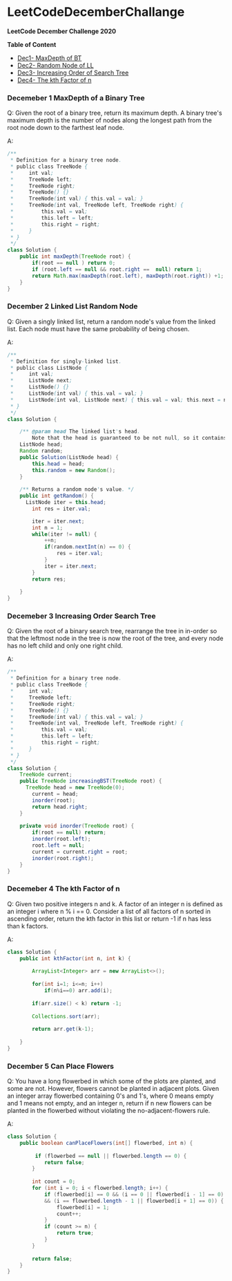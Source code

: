 # LeetCodeDecemberChallange

**LeetCode December Challenge 2020**

**Table of Content**
- [Dec1- MaxDepth of BT](#decemeber-1-maxdepth-of-a-binary-tree)
- [Dec2- Random Node of LL](#december-2-linked-list-random-node)
- [Dec3- Increasing Order of Search Tree](#decemeber-3-increasing-order-search-tree)
- [Dec4- The kth Factor of n](#decemeber-4-the-kth-factor-of-n)


 ### Decemeber 1 MaxDepth of a Binary Tree
 
 
 Q: Given the root of a binary tree, return its maximum depth.
A binary tree's maximum depth is the number of nodes along the longest path from the root node down to the farthest leaf node.

A:
```java
/**
 * Definition for a binary tree node.
 * public class TreeNode {
 *     int val;
 *     TreeNode left;
 *     TreeNode right;
 *     TreeNode() {}
 *     TreeNode(int val) { this.val = val; }
 *     TreeNode(int val, TreeNode left, TreeNode right) {
 *         this.val = val;
 *         this.left = left;
 *         this.right = right;
 *     }
 * }
 */
class Solution {
    public int maxDepth(TreeNode root) {
        if(root == null ) return 0;
        if (root.left == null && root.right ==  null) return 1;
        return Math.max(maxDepth(root.left), maxDepth(root.right)) +1;
    }
}
```


### December 2 Linked List Random Node

Q: Given a singly linked list, return a random node's value from the linked list. Each node must have the same probability of being chosen.

A:
```java
/**
 * Definition for singly-linked list.
 * public class ListNode {
 *     int val;
 *     ListNode next;
 *     ListNode() {}
 *     ListNode(int val) { this.val = val; }
 *     ListNode(int val, ListNode next) { this.val = val; this.next = next; }
 * }
 */
class Solution {

    /** @param head The linked list's head.
        Note that the head is guaranteed to be not null, so it contains at least one node. */
    ListNode head;
    Random random;
    public Solution(ListNode head) {
        this.head = head;
        this.random = new Random();
    }
    
    /** Returns a random node's value. */
    public int getRandom() {
      ListNode iter = this.head;
        int res = iter.val;

        iter = iter.next;
        int n = 1;
        while(iter != null) {
            ++n;
            if(random.nextInt(n) == 0) {
                res = iter.val;
            }
            iter = iter.next;
        }
        return res;
        
    }
}
```


### Decemeber 3 Increasing Order Search Tree

Q: Given the root of a binary search tree, rearrange the tree in in-order so that the leftmost node in the tree is now the root of the tree, and every node has no left child and only one right child.

A:
```java
/**
 * Definition for a binary tree node.
 * public class TreeNode {
 *     int val;
 *     TreeNode left;
 *     TreeNode right;
 *     TreeNode() {}
 *     TreeNode(int val) { this.val = val; }
 *     TreeNode(int val, TreeNode left, TreeNode right) {
 *         this.val = val;
 *         this.left = left;
 *         this.right = right;
 *     }
 * }
 */
class Solution {
    TreeNode current;
    public TreeNode increasingBST(TreeNode root) {
      TreeNode head = new TreeNode(0);
        current = head;
        inorder(root);
        return head.right;
    }
    
    private void inorder(TreeNode root) {
        if(root == null) return;
        inorder(root.left);
        root.left = null;
        current = current.right = root;
        inorder(root.right);
    }
}
```

### Decemeber 4 The kth Factor of n

Q: Given two positive integers n and k.
A factor of an integer n is defined as an integer i where n % i == 0.
Consider a list of all factors of n sorted in ascending order, return the kth factor in this list or return -1 if n has less than k factors.


A:
```java
class Solution {
    public int kthFactor(int n, int k) {
     
        ArrayList<Integer> arr = new ArrayList<>();
        
        for(int i=1; i<=n; i++)
            if(n%i==0) arr.add(i);
        
        if(arr.size() < k) return -1;
        
        Collections.sort(arr);   
        
        return arr.get(k-1);
        
    }
}
```


### December 5  Can Place Flowers


Q: You have a long flowerbed in which some of the plots are planted, and some are not. However, flowers cannot be planted in adjacent plots.
Given an integer array flowerbed containing 0's and 1's, where 0 means empty and 1 means not empty, and an integer n, return if n new flowers can be planted in the flowerbed without violating the no-adjacent-flowers rule.

A: 
```java
class Solution {
    public boolean canPlaceFlowers(int[] flowerbed, int n) {
        
         if (flowerbed == null || flowerbed.length == 0) {
            return false;
        }
        
        int count = 0;
        for (int i = 0; i < flowerbed.length; i++) {
            if (flowerbed[i] == 0 && (i == 0 || flowerbed[i - 1] == 0)
            && (i == flowerbed.length - 1 || flowerbed[i + 1] == 0)) {
                flowerbed[i] = 1;
                count++;
            }
            if (count >= n) {
                return true;
            }
        }
        
        return false;
    }
}

```
